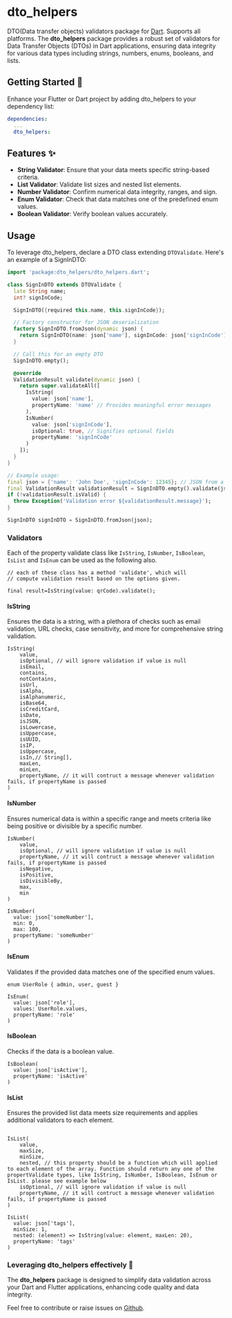 # dto_helpers

DTO(Data transfer objects) validators package for [Dart](https://dart.dev/).
Supports all platforms.
The <b>dto_helpers</b> package provides a robust set of validators for Data Transfer Objects (DTOs) in Dart applications, ensuring data integrity for various data types including strings, numbers, enums, booleans, and lists.

## Getting Started 🚀

Enhance your Flutter or Dart project by adding dto_helpers to your dependency list:

```yml
dependencies:
  ...
  dto_helpers:
```

## Features ✨

- <b>String Validator</b>: Ensure that your data meets specific string-based criteria.
- <b>List Validator</b>: Validate list sizes and nested list elements.
- <b>Number Validator</b>: Confirm numerical data integrity, ranges, and sign.
- <b>Enum Validator</b>: Check that data matches one of the predefined enum values.
- <b>Boolean Validator</b>: Verify boolean values accurately.

## Usage

To leverage dto_helpers, declare a DTO class extending `DTOValidate`. Here's an example of a SignInDTO:

```dart
import 'package:dto_helpers/dto_helpers.dart';

class SignInDTO extends DTOValidate {
  late String name;
  int? signInCode;

  SignInDTO({required this.name, this.signInCode});

  // Factory constructor for JSON deserialization
  factory SignInDTO.fromJson(dynamic json) {
    return SignInDTO(name: json['name'], signInCode: json['signInCode']);
  }

  // Call this for an empty DTO
  SignInDTO.empty();

  @override
  ValidationResult validate(dynamic json) {
    return super.validateAll([
      IsString(
        value: json['name'],
        propertyName: 'name' // Provides meaningful error messages
      ),
      IsNumber(
        value: json['signInCode'],
        isOptional: true, // Signifies optional fields
        propertyName: 'signInCode'
      )
    ]);
  }
}

// Example usage:
final json = {'name': 'John Doe', 'signInCode': 12345}; // JSON from a network request
final ValidationResult validationResult = SignInDTO.empty().validate(json);
if (!validationResult.isValid) {
  throw Exception('Validation error ${validationResult.message}');
}

SignInDTO signInDTO = SignInDTO.fromJson(json);

```

### Validators

Each of the property validate class like `IsString`, `IsNumber`, `IsBoolean`, `IsList` and `IsEnum` can be used as the following also.

```
// each of these class has a method 'validate', which will
// compute validation result based on the options given.

final result=IsString(value: qrCode).validate();

```

#### IsString

Ensures the data is a string, with a plethora of checks such as email validation, URL checks, case sensitivity, and more for comprehensive string validation.

```
IsString(
    value,
    isOptional, // will ignore validation if value is null
    isEmail,
    contains,
    notContains,
    isUrl,
    isAlpha,
    isAlphanumeric,
    isBase64,
    isCreditCard,
    isDate,
    isJSON,
    isLowercase,
    isUppercase,
    isUUID,
    isIP,
    isUppercase,
    isIn,// String[],
    maxLen,
    minLen,
    propertyName, // it will contruct a message whenever validation fails, if propertyName is passed
)
```

#### IsNumber

Ensures numerical data is within a specific range and meets criteria like being positive or divisible by a specific number.

```
IsNumber(
    value,
    isOptional, // will ignore validation if value is null
    propertyName, // it will contruct a message whenever validation fails, if propertyName is passed
    isNegative,
    isPositive,
    isDivisibleBy,
    max,
    min
)
```

```
IsNumber(
  value: json['someNumber'],
  min: 0,
  max: 100,
  propertyName: 'someNumber'
)
```

#### IsEnum

Validates if the provided data matches one of the specified enum values.

```
enum UserRole { admin, user, guest }

IsEnum(
  value: json['role'],
  values: UserRole.values,
  propertyName: 'role'
)
```

#### IsBoolean

Checks if the data is a boolean value.

```
IsBoolean(
  value: json['isActive'],
  propertyName: 'isActive'
)
```

#### IsList

Ensures the provided list data meets size requirements and applies additional validators to each element.

```

IsList(
    value,
    maxSize,
    minSize,
    nested, // this property should be a function which will applied to each element of the array. Function should return any one of the propertValidate types, like IsString, IsNumber, IsBoolean, IsEnum or IsList. please see example below
    isOptional, // will ignore validation if value is null
    propertyName, // it will contruct a message whenever validation fails, if propertyName is passed
)

IsList(
  value: json['tags'],
  minSize: 1,
  nested: (element) => IsString(value: element, maxLen: 20),
  propertyName: 'tags'
)
```

### Leveraging dto_helpers effectively 🚀

The <b>dto_helpers</b> package is designed to simplify data validation across your Dart and Flutter applications, enhancing code quality and data integrity.

Feel free to contribute or raise issues on [Github](https://github.com/rajputs37/dto_helpers).
